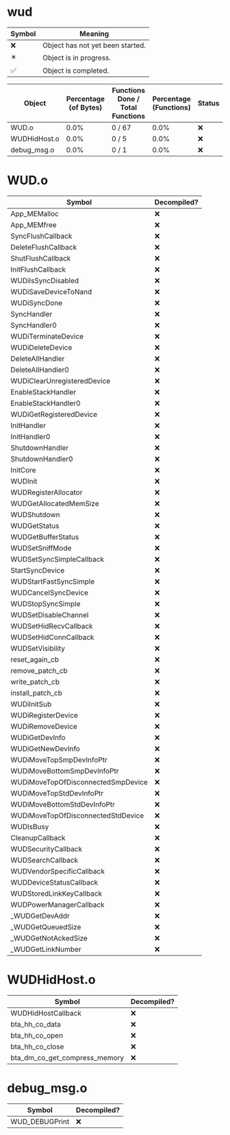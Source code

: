 # wud
| Symbol | Meaning 
| ------------- | ------------- 
| :x: | Object has not yet been started. 
| :eight_pointed_black_star: | Object is in progress. 
| :white_check_mark: | Object is completed. 


| Object | Percentage (of Bytes) | Functions Done / Total Functions | Percentage (Functions) | Status 
| ------------- | ------------- | ------------- | ------------- | ------------- 
| WUD.o | 0.0% | 0 / 67 | 0.0% | :x: 
| WUDHidHost.o | 0.0% | 0 / 5 | 0.0% | :x: 
| debug_msg.o | 0.0% | 0 / 1 | 0.0% | :x: 


# WUD.o
| Symbol | Decompiled? |
| ------------- | ------------- |
| App_MEMalloc | :x: |
| App_MEMfree | :x: |
| SyncFlushCallback | :x: |
| DeleteFlushCallback | :x: |
| ShutFlushCallback | :x: |
| InitFlushCallback | :x: |
| WUDiIsSyncDisabled | :x: |
| WUDiSaveDeviceToNand | :x: |
| WUDiSyncDone | :x: |
| SyncHandler | :x: |
| SyncHandler0 | :x: |
| WUDiTerminateDevice | :x: |
| WUDiDeleteDevice | :x: |
| DeleteAllHandler | :x: |
| DeleteAllHandler0 | :x: |
| WUDiClearUnregisteredDevice | :x: |
| EnableStackHandler | :x: |
| EnableStackHandler0 | :x: |
| WUDiGetRegisteredDevice | :x: |
| InitHandler | :x: |
| InitHandler0 | :x: |
| ShutdownHandler | :x: |
| ShutdownHandler0 | :x: |
| InitCore | :x: |
| WUDInit | :x: |
| WUDRegisterAllocator | :x: |
| WUDGetAllocatedMemSize | :x: |
| WUDShutdown | :x: |
| WUDGetStatus | :x: |
| WUDGetBufferStatus | :x: |
| WUDSetSniffMode | :x: |
| WUDSetSyncSimpleCallback | :x: |
| StartSyncDevice | :x: |
| WUDStartFastSyncSimple | :x: |
| WUDCancelSyncDevice | :x: |
| WUDStopSyncSimple | :x: |
| WUDSetDisableChannel | :x: |
| WUDSetHidRecvCallback | :x: |
| WUDSetHidConnCallback | :x: |
| WUDSetVisibility | :x: |
| reset_again_cb | :x: |
| remove_patch_cb | :x: |
| write_patch_cb | :x: |
| install_patch_cb | :x: |
| WUDiInitSub | :x: |
| WUDiRegisterDevice | :x: |
| WUDiRemoveDevice | :x: |
| WUDiGetDevInfo | :x: |
| WUDiGetNewDevInfo | :x: |
| WUDiMoveTopSmpDevInfoPtr | :x: |
| WUDiMoveBottomSmpDevInfoPtr | :x: |
| WUDiMoveTopOfDisconnectedSmpDevice | :x: |
| WUDiMoveTopStdDevInfoPtr | :x: |
| WUDiMoveBottomStdDevInfoPtr | :x: |
| WUDiMoveTopOfDisconnectedStdDevice | :x: |
| WUDIsBusy | :x: |
| CleanupCallback | :x: |
| WUDSecurityCallback | :x: |
| WUDSearchCallback | :x: |
| WUDVendorSpecificCallback | :x: |
| WUDDeviceStatusCallback | :x: |
| WUDStoredLinkKeyCallback | :x: |
| WUDPowerManagerCallback | :x: |
| _WUDGetDevAddr | :x: |
| _WUDGetQueuedSize | :x: |
| _WUDGetNotAckedSize | :x: |
| _WUDGetLinkNumber | :x: |


# WUDHidHost.o
| Symbol | Decompiled? |
| ------------- | ------------- |
| WUDHidHostCallback | :x: |
| bta_hh_co_data | :x: |
| bta_hh_co_open | :x: |
| bta_hh_co_close | :x: |
| bta_dm_co_get_compress_memory | :x: |


# debug_msg.o
| Symbol | Decompiled? |
| ------------- | ------------- |
| WUD_DEBUGPrint | :x: |


